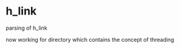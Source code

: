 h_link
======

parsing of h_link


now working for directory 
  which contains the concept of threading 
